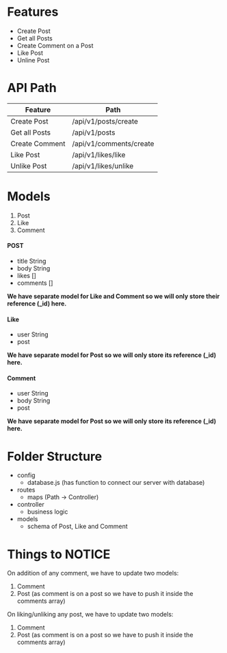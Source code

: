 # Features

* Create Post
* Get all Posts
* Create Comment on a Post
* Like Post
* Unline Post


# API Path

| Feature        | Path                    |
| -------------- | ----------------------- |
| Create Post    | /api/v1/posts/create    |
| Get all Posts  | /api/v1/posts           |
| Create Comment | /api/v1/comments/create |
| Like Post      | /api/v1/likes/like      |
| Unlike Post    | /api/v1/likes/unlike    |


# Models

1. Post
2. Like
3. Comment

#### POST

* title String
* body String
* likes []
* comments []

**We have separate model for Like and Comment so we will only store their reference (_id) here.**

#### Like

* user String
* post

**We have separate model for Post so we will only store its reference (_id) here.**

#### Comment

* user String
* body String
* post

**We have separate model for Post so we will only store its reference (_id) here.**


# Folder Structure

* config
  * database.js (has function to connect our server with database)
* routes
  * maps (Path -> Controller)
* controller
  * business logic
* models
  * schema of Post, Like and Comment


# Things to NOTICE

On addition of any comment, we have to update two models:

1. Comment
2. Post (as comment is on a post so we have to push it inside the comments array)


On liking/unliking any post, we have to update two models:

1. Comment
2. Post (as comment is on a post so we have to push it inside the comments array)
